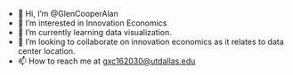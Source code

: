 - 👋 Hi, I’m @GlenCooperAlan
- 👀 I’m interested in Innovation Economics
- 🌱 I’m currently learning data visualization.
- 💞️ I’m looking to collaborate on innovation economics as it relates to data center location.
- 📫 How to reach me at gxc162030@utdallas.edu

<!---
GlenCooperAlan/GlenCooperAlan is a ✨ special ✨ repository because its `README.md` (this file) appears on your GitHub profile.
You can click the Preview link to take a look at your changes.
--->

